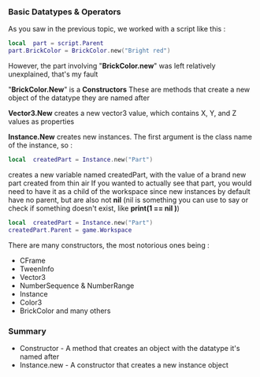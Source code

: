 
### Basic Datatypes & Operators 

As you saw in the previous topic, we worked with a script like this :

```lua
local  part = script.Parent
part.BrickColor = BrickColor.new("Bright red")
```

However, the part involving "**BrickColor.new**" was left relatively unexplained, that's my fault

"**BrickColor.New**" is a **Constructors** These are methods that create a new object of the datatype they are named after

**Vector3.New** creates a new vector3 value, which contains X, Y, and Z values as properties

**Instance.New** creates new instances. The first argument is the class name of the instance, so :

```lua
local  createdPart = Instance.new("Part")
```

creates a new variable named createdPart, with the value of a brand new part created from thin air
If you wanted to actually see that part, you would need to have it as a child of the workspace since new instances by default have no parent, but are also not **nil**
(nil is something you can use to say or check if something doesn't exist, 
like **print(1 == nil )**)


```lua
local  createdPart = Instance.new("Part")
createdPart.Parent = game.Workspace
```
There are many constructors, the most notorious ones being :
* CFrame
* TweenInfo
* Vector3
* NumberSequence & NumberRange
* Instance
* Color3
* BrickColor
and many others

### Summary
* Constructor - A method that creates an object with the datatype it's named after
* Instance.new - A constructor that creates a new instance object